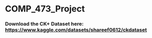 # COMP_473_Project

### Download the CK+ Dataset here: https://www.kaggle.com/datasets/shareef0612/ckdataset

###
